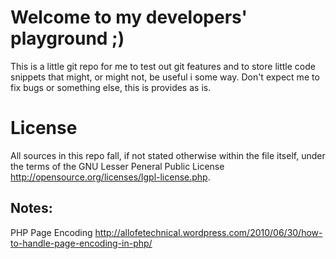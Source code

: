 Welcome to my developers' playground ;)
=========================================================================================================================

This is a little git repo for me to test out git features and to store little code snippets that might, 
or might not, be useful i some way. Don't expect me to fix bugs or something else, this is provides as is.


License
=========================================================================================================================

All sources in this repo fall, if not stated otherwise within the file itself, under the terms of the 
	GNU Lesser Peneral Public License <http://opensource.org/licenses/lgpl-license.php>.



Notes:
--------
PHP Page Encoding
http://allofetechnical.wordpress.com/2010/06/30/how-to-handle-page-encoding-in-php/

